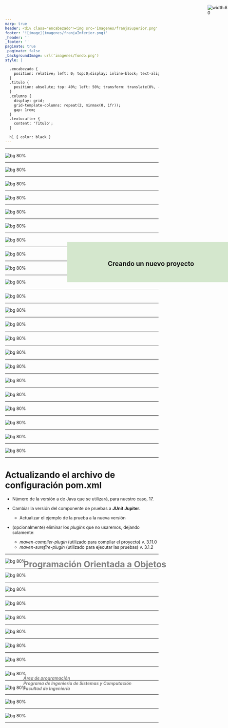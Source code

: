 ```yaml
---
marp: true
header: <div class="encabezado"><img src='imagenes/franjaSuperior.png'  /><div class="titulo"><h1 class="texto"></h1></div></div>
footer: '![image](imagenes/franjaInferior.png)' 
_header: '' 
_footer: '' 
paginate: true
_paginate: false
_backgroundImage: url('imagenes/fondo.png')
style: |

  .encabezado {
    position: relative; left: 0; top:0;display: inline-block; text-align: center;
  }
  .titulo {
    position: absolute; top: 40%; left: 50%; transform: translate(0%, -50%); color: gray;
  }
  .columns {
    display: grid;
    grid-template-columns: repeat(2, minmax(0, 1fr));
    gap: 1rem;
  }
  .texto:after {
    content: 'Titulo';
  }
  
  h1 { color: black }
---
```



<div style="position: absolute; left: 30%; top:45%; width: 70%; text-align: left"><h1 style="color: gray">Programación Orientada a Objetos</h1></div>
<div style="position: absolute; left: 30%; top:55%; width: 70%; text-align: left"><h5 style="color: gray">Área de programación<br />
Programa de Ingeniería de Sistemas y Computación<br />
Facultad de Ingeniería
</h5></div>

<div style="position: absolute; left: 45%; top:20%; background-color: rgb(212, 231, 205); width: 550px; display:table-cell; text-align: center; padding: 30px 0;">
<b>
<h2>Creando un nuevo proyecto</h2>
</b>
</div>


<div style="position: absolute; left: 93%; top:10px; ">

![width:80](imagenes/licencia.png)
</div>

---

<!--  -->
<style scoped>
.texto:after {
    content: 'Ingrese a Visual Studio Code';
  }
</style>

![bg 80%](capturas/01.png)

---

<!--  -->
<style scoped>
.texto:after {
    content: 'Clic "Create Java Project" en la opción  "EXPLORER" (primer icono de la izquierda)';
  }
</style>

![bg 80%](capturas/02.png)

---

<!--  -->
<style scoped>
.texto:after {
    content: 'Seleccione "Maven create from archetype"';
  }
</style>

![bg 80%](capturas/04.png)



---

<!--  -->
<style scoped>
.texto:after {
    content: 'Seleccione "maven-archetype-quickstart"';
  }
</style>

![bg 80%](capturas/06.png)

---

<!--  -->
<style scoped>
.texto:after {
    content: 'Seleccione la Versión más actual, en este caso 1.4';
  }
</style>

![bg 80%](capturas/08.png)

---

<!--  -->
<style scoped>
.texto:after {
    content: 'Escriba el "group id" para el caso co.edu.uniquindio.poo';
  }
</style>

![bg 80%](capturas/09.png)

---

<!--  -->
<style scoped>
.texto:after {
    content: 'Escriba el nombre del proyecto, por ejemplo "nombreproyecto"';
  }
</style>

![bg 80%](capturas/10.png)


---

<!--  -->
<style scoped>
.texto:after {
    content: 'Cree una carpeta de trabajo, por ejemplo "Proyecto"';
  }
</style>

![bg 80%](capturas/11.png)


---

<!--  -->
<style scoped>
.texto:after {
    content: 'Seleccione la carpeta de trabajo para el caso "Proyecto"';
  }
</style>

![bg 80%](capturas/12.png)


---

<!--  -->
<style scoped>
.texto:after {
    content: 'Espere mientras se creen el proyecto';
  }
</style>

![bg 80%](capturas/13.png)


---

<!--  -->
<style scoped>
.texto:after {
    content: 'Espere mientras se descargan ciertos elementos necesarios';
  }
</style>

![bg 80%](capturas/14.png)


---

<!--  -->
<style scoped>
.texto:after {
    content: 'Ingrese la versión del proyecto, por ejemplo 1.0 (parte inferior en la TERMINAL)';
  }
</style>

![bg 80%](capturas/15.png)


---

<!--  -->
<style scoped>
.texto:after {
    content: 'Acepte la creación del paquete "co.edu.uniquindio.poo" (parte inferior)';
  }
</style>

![bg 80%](capturas/16.png)


---

<!--  -->
<style scoped>
.texto:after {
    content: 'Espere mientras se terminan de crear y configurar el proyecto';
  }
</style>

![bg 80%](capturas/17.png)


---

<!--  -->
<style scoped>
.texto:after {
    content: 'Clic "Open Folder" en la opción  "EXPLORER" y seleccione la carpeta del proyecto';
  }
</style>

![bg 80%](capturas/18.png)


---

<!--  -->
<style scoped>
.texto:after {
    content: 'Observe al lado izquierdo (nombre del proyecto, carpeta src y un archivo pom.xml)';
  }
</style>

![bg 80%](capturas/19.png)


---

<!--  -->
<style scoped>
.texto:after {
    content: 'Dentro de la carpeta src está un ejemplo "App.java" y "AppTest.java"';
  }
</style>

![bg 80%](capturas/20.png)


---

<!--  -->
<style scoped>
.texto:after {
    content: '"App.java" es un ejemplo que imprime en pantalla "Hello World!"';
  }
</style>

![bg 80%](capturas/21.png)


---

<!--  -->
<style scoped>
.texto:after {
    content: 'Si lo desea lo puede ejecutar el ejemplo con el icono en forma triángulo parte superior derecha';
  }
</style>

![bg 80%](capturas/22.png)


---

<!--  -->
<style scoped>
.texto:after {
    content: '"AppTest.java" es un ejemplo de una prueba';
  }
</style>

![bg 80%](capturas/23.png)


---

<!--  -->
<style scoped>
.texto:after {
    content: 'Puede ejecutar la prueba usando el icono en forma de botella de laboratorio (a la izquierda y en el medio) y en el triángulo de la prueba';
  }
</style>

![bg 80%](capturas/24.png)


---

<!--  -->
<style scoped>
.texto:after {
    content: 'Observe el archivo de configuración del proyecto Maven (pom.xml)';
  }
</style>

![bg 80%](capturas/25.png)


---
<style scoped>
.texto:after {
    content: '';
  }
</style>


# Actualizando el archivo de configuración **pom.xml**


- Número de la versión a de Java que se utilizará, para nuestro caso, 17.

- Cambiar la versión del componente de pruebas a **JUnit Jupiter**.

  - Actualizar el ejemplo de la prueba a la nueva versión

- (opcionalmente) eliminar los *plugins* que no usaremos, dejando solamente:
  - *maven-compiler-plugin* (utilizado para compilar el proyecto) v. 3.11.0
  - *maven-surefire-plugin* (utilizado para ejecutar las pruebas) v. 3.1.2

---

<!--  -->
<style scoped>
.texto:after {
    content: 'Actualice el número de la versión de Java a utilizar, para nosotros será 17';
  }
</style>

![bg 80%](capturas/26.png)


---

<!--  -->
<style scoped>
.texto:after {
    content: 'Busque en Internet "junit-jupiter maven"';
  }
</style>

![bg 80%](capturas/29.png)


---

<!--  -->
<style scoped>
.texto:after {
    content: 'Clic en la última versión, para el caso 5.10.0';
  }
</style>

![bg 80%](capturas/30.png)


---

<!--  -->
<style scoped>
.texto:after {
    content: 'Seleccione y copie las líneas para la configuración Maven ';
  }
</style>

![bg 80%](capturas/32.png)


---

<!--  -->
<style scoped>
.texto:after {
    content: 'Elimine del archivo pom.xml la dependencia junit 4.11';
  }
</style>

![bg 80%](capturas/33.png)


---

<!--  -->
<style scoped>
.texto:after {
    content: 'Pegue en el mismo lugar del archivo pom.xml las líneas que copió de Internet junit-jupiter';
  }
</style>

![bg 80%](capturas/34.png)


---

<!--  -->
<style scoped>
.texto:after {
    content: 'Seleccione "Always" para sincronizar los cambios en el proyecto';
  }
</style>

![bg 80%](capturas/35.png)

---

<!--  -->
<style scoped>
.texto:after {
    content: 'Deje los plugins que utilizaremos y actualice la versión según la imágen';
  }
</style>

![bg 80%](capturas/41.png)

---

<!--  -->
<style scoped>
.texto:after {
    content: 'Ajuste el archivo de la prueba para nueva versión';
  }
</style>

![bg 80%](capturas/36.png)


---

<!--  -->
<style scoped>
.texto:after {
    content: 'Ejecute nuevamente la prueba';
  }
</style>

![bg 80%](capturas/38.png)


---


<!--  -->
<style scoped>
.texto:after {
    content: 'Modifique la prueba con este ejemplo';
  }
</style>

![bg 80%](capturas/39.png)


---

<!--  -->
<style scoped>
.texto:after {
    content: 'Finalmente haga que la prueba falle usando un valor diferente para la variable obtenido';
  }
</style>

![bg 80%](capturas/40.png)

---

<!-- 
_header: ''
_footer: '' 
_paginate: false
_backgroundImage: url('imagenes/gracias.png')
-->
